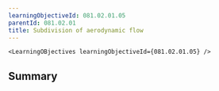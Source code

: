 ```yaml
---
learningObjectiveId: 081.02.01.05
parentId: 081.02.01
title: Subdivision of aerodynamic flow
---
```


```tsx eval
<LearningOBjectives learningObjectiveId={081.02.01.05} />
```

## Summary
